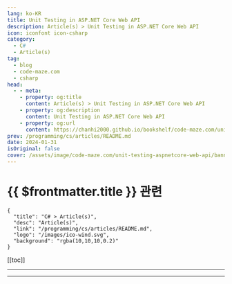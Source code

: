 ```yaml
---
lang: ko-KR
title: Unit Testing in ASP.NET Core Web API
description: Article(s) > Unit Testing in ASP.NET Core Web API
icon: iconfont icon-csharp
category: 
  - C#
  - Article(s)
tag: 
  - blog
  - code-maze.com
  - csharp
head:  
  - - meta:
    - property: og:title
      content: Article(s) > Unit Testing in ASP.NET Core Web API
    - property: og:description
      content: Unit Testing in ASP.NET Core Web API
    - property: og:url
      content: https://chanhi2000.github.io/bookshelf/code-maze.com/unit-testing-aspnetcore-web-api.html
prev: /programming/cs/articles/README.md
date: 2024-01-31
isOriginal: false
cover: /assets/image/code-maze.com/unit-testing-aspnetcore-web-api/banner.png
---
```


# {{ $frontmatter.title }} 관련

```component VPCard
{
  "title": "C# > Article(s)",
  "desc": "Article(s)",
  "link": "/programming/cs/articles/README.md",
  "logo": "/images/ico-wind.svg",
  "background": "rgba(10,10,10,0.2)"
}
```

[[toc]]

---

<SiteInfo
  name="Unit Testing in ASP.NET Core Web API"
  desc="Find out what Unit testing is and how to write unit tests in ASP.NET Core Web API Project to test Controllers and Repo logic."
  url="https://code-maze.com/unit-testing-aspnetcore-web-api/"
  logo="/assets/image/code-maze.com/favicon.png"
  preview="/assets/image/code-maze.com/unit-testing-aspnetcore-web-api/banner.png"/>

<!-- TODO: 작성 -->

---

<TagLinks />